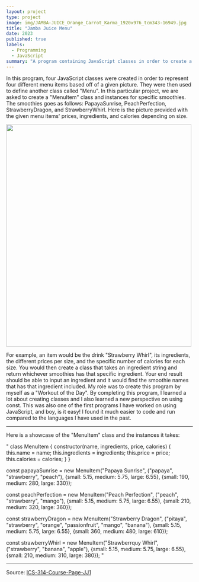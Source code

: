 ```yaml
---
layout: project
type: project
image: img/JAMBA-JUICE_Orange_Carrot_Karma_1920x976_tcm343-16949.jpg
title: "Jamba Juice Menu"
date: 2023
published: true
labels:
  - Programming
  - JavaScript
summary: "A program containing JavaScript classes in order to create a Jamba Juice menu for ICS 314."
---
```




In this program, four JavaScript classes were created in order to represent four different menu items based off of a given picture. They were then used to define another class called "Menu". In this particular project, we are asked to create a "MenuItem" class and instances for specific smoothies. The smoothies goes as follows: PapayaSunrise, PeachPerfection, StrawberryDragon, and StrawberryWhirl. Here is the picture provided with the given menu itemsʻ prices, ingredients, and calories depending on size.

<img src="https:///user-images.githubusercontent.com/122927921/216520288-b17e6681-d305-4725-9b7e-6f159823b90e.jpg" width="500" height="600">

For example, an item would be the drink "Strawberry Whirl", its ingredients, the different prices per size, and the specific number of calories for each size. You would then create a class that takes an ingredient string and return whichever smoothies has that specific ingredient. Your end result should be able to input an ingredient and it would find the smoothie names that has that ingredient included. My role was to create this program by myself as a "Workout of the Day". By completing this program, I learned a lot about creating classes and I also learned a new perspective on using const. This was also one of the first programs I have worked on using JavaScript, and boy, is it easy! I found it much easier to code and run compared to the languages I have used in the past.

<hr>

Here is a showcase of the "MenuItem" class and the instances it takes:

" class MenuItem {
	constructor(name, ingredients, price, calories) {
		this.name = name;
  	this.ingredients = ingredients;
  	this.price = price;
 		this.calories = calories;
	}
}

const papayaSunrise = new MenuItem("Papaya Sunrise", ("papaya", "strawberry", "peach"), {small: 5.15, medium: 5.75, large: 6.55}, {small: 190, medium: 280, large: 330});

const peachPerfection = new MenuItem("Peach Perfection", ("peach", "strawberry", "mango"), {small: 5.15, medium: 5.75, large: 6.55}, {small: 210, medium: 320, large: 360});

const strawberryDragon = new MenuItem("Strawberry Dragon", ("pitaya", "strawberry", "orange", "passionfruit", "mango", "banana"), {small: 5.15, medium: 5.75, large: 6.55}, {small: 360, medium: 480, large: 610});

const strawberryWhirl = new MenuItem("Strawberrquy Whirl", ("strawberry", "banana", "apple"), {small: 5.15, medium: 5.75, large: 6.55}, {small: 210, medium: 310, large: 380}); "


<hr>

Source: <a href="https://courses.ics.hawaii.edu/ics314s23/morea/javascript-2/experience-jamba-juice-1.html"><i class="large github icon "></i>ICS-314-Course-Page-JJ1</a>

